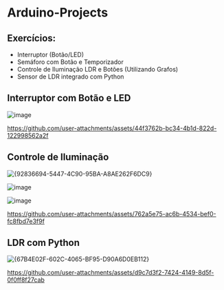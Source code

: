 # Arduino-Projects

## Exercícios:

* Interruptor (Botão/LED)
* Semáforo com Botão e Temporizador
* Controle de Iluminação LDR e Botões (Utilizando Grafos)
* Sensor de LDR integrado com Python

## Interruptor com Botão e LED
![image](https://github.com/user-attachments/assets/ac2b0464-4dcb-4961-8e21-0de5e0639455)

https://github.com/user-attachments/assets/44f3762b-bc34-4b1d-822d-122998562a2f

## Controle de Iluminação

![{92836694-5447-4C90-95BA-A8AE262F6DC9}](https://github.com/user-attachments/assets/09177251-429b-4901-8a0b-5762daa83467)

![image](https://github.com/user-attachments/assets/9a209624-885e-422f-a1d0-1a6a4b53a6e6)

![image](https://github.com/user-attachments/assets/33c11ceb-2002-4b5d-b5fc-b394b90401c2)

https://github.com/user-attachments/assets/762a5e75-ac6b-4534-bef0-fc8fbd7e3f9f

## LDR com Python
![{67B4E02F-602C-4065-BF95-D90A6D0EB112}](https://github.com/user-attachments/assets/d9f61f46-fb45-48ab-9719-c667aad21bc8)


https://github.com/user-attachments/assets/d9c7d3f2-7424-4149-8d5f-0f0ff8f27cab


